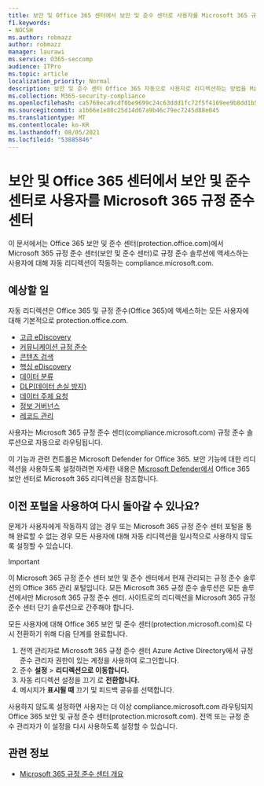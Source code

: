 ```yaml
---
title: 보안 및 Office 365 센터에서 보안 및 준수 센터로 사용자를 Microsoft 365 규정 준수 센터
f1.keywords:
- NOCSH
ms.author: robmazz
author: robmazz
manager: laurawi
ms.service: O365-seccomp
audience: ITPro
ms.topic: article
localization_priority: Normal
description: 보안 및 준수 센터 Office 365 자동으로 사용자로 리디렉션하는 방법을 Microsoft 365 규정 준수 센터.
ms.collection: M365-security-compliance
ms.openlocfilehash: ca5768eca9cdf0be9699c24c63ddd1fc72f5f4169ee9b8dd1b5dbf1dc46fa804
ms.sourcegitcommit: a1b66e1e80c25d14d67a9b46c79ec7245d88e045
ms.translationtype: MT
ms.contentlocale: ko-KR
ms.lasthandoff: 08/05/2021
ms.locfileid: "53885846"
---
```

# <a name="redirect-users-from-the-office-365-security-and-compliance-center-to-the-microsoft-365-compliance-center"></a>보안 및 Office 365 센터에서 보안 및 준수 센터로 사용자를 Microsoft 365 규정 준수 센터

이 문서에서는 Office 365 보안 및 준수 센터(protection.office.com)에서 Microsoft 365 규정 준수 센터(보안 및 준수 센터)로 규정 준수 솔루션에 액세스하는 사용자에 대해 자동 리디렉션이 작동하는 compliance.microsoft.com.

## <a name="what-to-expect"></a>예상할 일

자동 리디렉션은 Office 365 및 규정 준수(Office 365)에 액세스하는 모든 사용자에 대해 기본적으로 protection.office.com.

- [고급 eDiscovery](overview-ediscovery-20.md)
- [커뮤니케이션 규정 준수](communication-compliance.md)
- [콘텐츠 검색](search-for-content.md)
- [핵심 eDiscovery](get-started-core-ediscovery.md)
- [데이터 분류](data-classification-overview.md)
- [DLP(데이터 손실 방지)](dlp-learn-about-dlp.md)
- [데이터 주체 요청](/compliance/regulatory/gdpr-manage-gdpr-data-subject-requests-with-the-dsr-case-tool)
- [정보 거버넌스](manage-information-governance.md)
- [레코드 관리](records-management.md)

사용자는 Microsoft 365 규정 준수 센터(compliance.microsoft.com) 규정 준수 솔루션으로 자동으로 라우팅됩니다.

이 기능과 관련 컨트롤은 Microsoft Defender for Office 365. 보안 기능에 대한 리디렉션을 사용하도록 설정하려면 자세한 내용은 [Microsoft Defender에서](/microsoft-365/security/defender/microsoft-365-security-mdo-redirection) Office 365 보안 센터로 Microsoft 365 리디렉션을 참조합니다.

## <a name="can-i-go-back-to-using-the-former-portal"></a>이전 포털을 사용하여 다시 돌아갈 수 있나요?

문제가 사용자에게 작동하지 않는 경우 또는 Microsoft 365 규정 준수 센터 포털을 통해 완료할 수 없는 경우 모든 사용자에 대해 자동 리디렉션을 일시적으로 사용하지 않도록 설정할 수 있습니다.

> [!IMPORTANT]
> 이 Microsoft 365 규정 준수 센터 보안 및 준수 센터에서 현재 관리되는 규정 준수 솔루션의 Office 365 관리 포털입니다. 모든 Microsoft 365 규정 준수 솔루션은 모든 솔루션에서만 Microsoft 365 규정 준수 센터. 사이트로의 리디렉션을 Microsoft 365 규정 준수 센터 단기 솔루션으로 간주해야 합니다.

모든 사용자에 대해 Office 365 보안 및 준수 센터(protection.microsoft.com)로 다시 전환하기 위해 다음 단계를 완료합니다.

1. 전역 관리자로 [](https://compliance.microsoft.com) Microsoft 365 규정 준수 센터 Azure Active Directory에서 규정 준수 관리자 권한이 있는 계정을 사용하여 로그인합니다.
2. 준수 **설정**  >  **리디렉션으로 이동합니다.**
3. 자동 리디렉션 설정을 끄기 로 **전환합니다.**
4. 메시지가 **표시될 때** 끄기 및 피드백 공유를 선택합니다.

사용하지 않도록 설정하면 사용자는 더 이상 compliance.microsoft.com 라우팅되지 Office 365 보안 및 규정 준수 센터(protection.microsoft.com). 전역 또는 규정 준수 관리자가 이 설정을 다시 사용하도록 설정할 수 있습니다.

## <a name="related-information"></a>관련 정보

- [Microsoft 365 규정 준수 센터 개요](/microsoft-365/compliance/microsoft-365-compliance-center)
